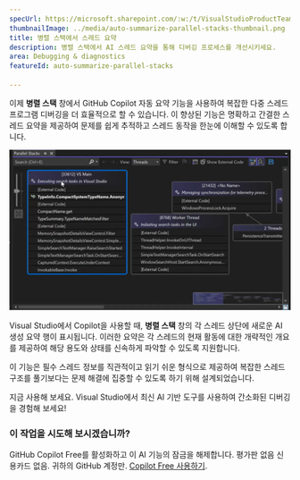 ```yaml
---
specUrl: https://microsoft.sharepoint.com/:w:/t/VisualStudioProductTeam/EXiODJoRe9lDiFGNabzu2S8BW4Uxu5DfYUy_CY6WpXnXAA?e=TGMFbY
thumbnailImage: ../media/auto-summarize-parallel-stacks-thumbnail.png
title: 병렬 스택에서 스레드 요약
description: 병렬 스택에서 AI 스레드 요약을 통해 디버깅 프로세스를 개선시키세요.
area: Debugging & diagnostics
featureId: auto-summarize-parallel-stacks

---
```



이제 **병렬 스택** 창에서 GitHub Copilot 자동 요약 기능을 사용하여 복잡한 다중 스레드 프로그램 디버깅을 더 효율적으로 할 수 있습니다. 이 향상된 기능은 명확하고 간결한 스레드 요약을 제공하여 문제를 쉽게 추적하고 스레드 동작을 한눈에 이해할 수 있도록 합니다.

![병렬 스택 자동 요약](../media/auto-summarize-parallel-stacks.png)

Visual Studio에서 Copilot을 사용할 때, **병렬 스택** 창의 각 스레드 상단에 새로운 AI 생성 요약 행이 표시됩니다. 이러한 요약은 각 스레드의 현재 활동에 대한 개략적인 개요를 제공하여 해당 용도와 상태를 신속하게 파악할 수 있도록 지원합니다.  

이 기능은 필수 스레드 정보를 직관적이고 읽기 쉬운 형식으로 제공하여 복잡한 스레드 구조를 풀기보다는 문제 해결에 집중할 수 있도록 하기 위해 설계되었습니다.  

지금 사용해 보세요. Visual Studio에서 최신 AI 기반 도구를 사용하여 간소화된 디버깅을 경험해 보세요!

### 이 작업을 시도해 보시겠습니까?
GitHub Copilot Free를 활성화하고 이 AI 기능의 잠금을 해제합니다.
평가판 없음 신용카드 없음. 귀하의 GitHub 계정만. [Copilot Free 사용하기](vscmd://View.GitHub.Copilot.Chat).
